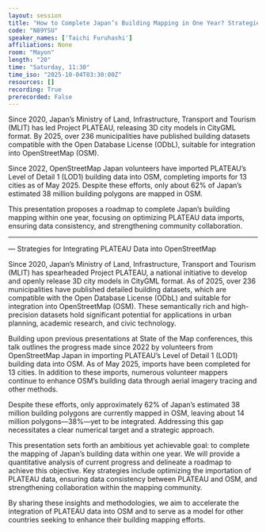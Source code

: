 ```yaml
---
layout: session
title: "How to Complete Japan’s Building Mapping in One Year? Strategies for Integrating PLATEAU Data into OSM"
code: "N89YSU"
speaker_names: ['Taichi Furuhashi']
affiliations: None
room: "Mayon"
length: "20"
time: "Saturday, 11:30"
time_iso: "2025-10-04T03:30:00Z"
resources: []
recording: True
prerecorded: False
---
```


Since 2020, Japan’s Ministry of Land, Infrastructure, Transport and Tourism (MLIT) has led Project PLATEAU, releasing 3D city models in CityGML format. By 2025, over 236 municipalities have published building datasets compatible with the Open Database License (ODbL), suitable for integration into OpenStreetMap (OSM).

Since 2022, OpenStreetMap Japan volunteers have imported PLATEAU’s Level of Detail 1 (LOD1) building data into OSM, completing imports for 13 cities as of May 2025. Despite these efforts, only about 62% of Japan’s estimated 38 million building polygons are mapped in OSM.

This presentation proposes a roadmap to complete Japan’s building mapping within one year, focusing on optimizing PLATEAU data imports, ensuring data consistency, and strengthening community collaboration.

<hr>

— Strategies for Integrating PLATEAU Data into OpenStreetMap

Since 2020, Japan’s Ministry of Land, Infrastructure, Transport and Tourism (MLIT) has spearheaded Project PLATEAU, a national initiative to develop and openly release 3D city models in CityGML format. As of 2025, over 236 municipalities have published detailed building datasets, which are compatible with the Open Database License (ODbL) and suitable for integration into OpenStreetMap (OSM). These semantically rich and high-precision datasets hold significant potential for applications in urban planning, academic research, and civic technology.

Building upon previous presentations at State of the Map conferences, this talk outlines the progress made since 2022 by volunteers from OpenStreetMap Japan in importing PLATEAU’s Level of Detail 1 (LOD1) building data into OSM. As of May 2025, imports have been completed for 13 cities. In addition to these imports, numerous volunteer mappers continue to enhance OSM’s building data through aerial imagery tracing and other methods.

Despite these efforts, only approximately 62% of Japan’s estimated 38 million building polygons are currently mapped in OSM, leaving about 14 million polygons—38%—yet to be integrated. Addressing this gap necessitates a clear numerical target and a strategic approach.

This presentation sets forth an ambitious yet achievable goal: to complete the mapping of Japan’s building data within one year. We will provide a quantitative analysis of current progress and delineate a roadmap to achieve this objective. Key strategies include optimizing the importation of PLATEAU data, ensuring data consistency between PLATEAU and OSM, and strengthening collaboration within the mapping community.

By sharing these insights and methodologies, we aim to accelerate the integration of PLATEAU data into OSM and to serve as a model for other countries seeking to enhance their building mapping efforts.

